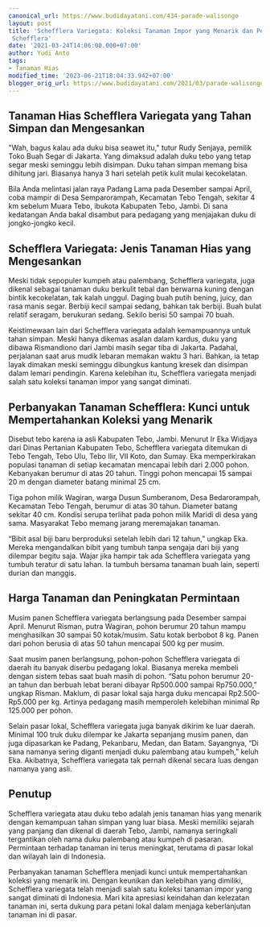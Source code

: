 ```yaml
---
canonical_url: https://www.budidayatani.com/434-parade-walisongo
layout: post
title: 'Schefflera Variegata: Koleksi Tanaman Impor yang Menarik dan Perbanyakan Tanaman
 Schefflera'
date: '2021-03-24T14:06:00.000+07:00'
author: Yudi Anto
tags:
- Tanaman Hias
modified_time: '2023-06-21T18:04:33.942+07:00'
blogger_orig_url: https://www.budidayatani.com/2021/03/parade-walisongo-schefflera-teranyar.html
---
```


## Tanaman Hias Schefflera Variegata yang Tahan Simpan dan Mengesankan

"Wah, bagus kalau ada duku bisa seawet itu," tutur Rudy Senjaya, pemilik Toko Buah Segar di Jakarta. Yang dimaksud adalah duku tebo yang tetap segar meski seminggu lebih disimpan. Duku tahan simpan memang bisa dihitung jari. Biasanya hanya 3 hari setelah petik kulit mulai kecokelatan.

Bila Anda melintasi jalan raya Padang Lama pada Desember sampai April, coba mampir di Desa Semparorampah, Kecamatan Tebo Tengah, sekitar 4 km sebelum Muara Tebo, ibukota Kabupaten Tebo, Jambi. Di sana kedatangan Anda bakal disambut para pedagang yang menjajakan duku di jongko-jongko kecil.

## Schefflera Variegata: Jenis Tanaman Hias yang Mengesankan

Meski tidak sepopuler kumpeh atau palembang, Schefflera variegata, juga dikenal sebagai tanaman duku berkulit tebal dan berwarna kuning dengan bintik kecokelatan, tak kalah unggul. Daging buah putih bening, juicy, dan rasa manis segar. Berbiji kecil sampai sedang, bahkan tak berbiji. Buah bulat relatif seragam, berukuran sedang. Sekilo berisi 50 sampai 70 buah.

Keistimewaan lain dari Schefflera variegata adalah kemampuannya untuk tahan simpan. Meski hanya dikemas asalan dalam kardus, duku yang dibawa Rismandiono dari Jambi masih segar tiba di Jakarta. Padahal, perjalanan saat arus mudik lebaran memakan waktu 3 hari. Bahkan, ia tetap layak dimakan meski seminggu dibungkus kantung kresek dan disimpan dalam lemari pendingin. Karena kelebihan itu, Schefflera variegata menjadi salah satu koleksi tanaman impor yang sangat diminati.

## Perbanyakan Tanaman Schefflera: Kunci untuk Mempertahankan Koleksi yang Menarik

Disebut tebo karena ia asli Kabupaten Tebo, Jambi. Menurut Ir Eka Widjaya dari Dinas Pertanian Kabupaten Tebo, Schefflera variegata ditemukan di Tebo Tengah, Tebo Ulu, Tebo Ilir, VII Koto, dan Sumay. Eka memperkirakan populasi tanaman di setiap kecamatan mencapai lebih dari 2.000 pohon. Kebanyakan berumur di atas 20 tahun. Tinggi pohon mencapai 15 sampai 20 m dengan diameter batang minimal 25 cm.

Tiga pohon milik Wagiran, warga Dusun Sumberanom, Desa Bedarorampah, Kecamatan Tebo Tengah, berumur di atas 30 tahun. Diameter batang sekitar 40 cm. Kondisi serupa terlihat pada pohon milik Maridi di desa yang sama. Masyarakat Tebo memang jarang meremajakan tanaman.

“Bibit asal biji baru berproduksi setelah lebih dari 12 tahun,” ungkap Eka. Mereka mengandalkan bibit yang tumbuh tanpa sengaja dari biji yang dilempar begitu saja. Wajar jika hampir tak ada Schefflera variegata yang tumbuh teratur di satu lahan. Ia tumbuh bersama tanaman buah lain, seperti durian dan manggis.

## Harga Tanaman dan Peningkatan Permintaan

Musim panen Schefflera variegata berlangsung pada Desember sampai April. Menurut Risman, putra Wagiran, pohon berumur 20 tahun mampu menghasilkan 30 sampai 50 kotak/musim. Satu kotak berbobot 8 kg. Panen dari pohon berusia di atas 50 tahun mencapai 500 kg per musim.

Saat musim panen berlangsung, pohon-pohon Schefflera variegata di daerah itu banyak diserbu pedagang lokal. Biasanya mereka membeli dengan sistem tebas saat buah masih di pohon. “Satu pohon berumur 20-an tahun dan berbuah lebat berani dibayar Rp500.000 sampai Rp750.000,” ungkap Risman. Maklum, di pasar lokal saja harga duku mencapai Rp2.500-Rp5.000 per kg. Artinya pedagang masih memperoleh kelebihan minimal Rp 125.000 per pohon.

Selain pasar lokal, Schefflera variegata juga banyak dikirim ke luar daerah. Minimal 100 truk duku dilempar ke Jakarta sepanjang musim panen, dan juga dipasarkan ke Padang, Pekanbaru, Medan, dan Batam. Sayangnya, “Di sana namanya sering diganti menjadi duku palembang atau kumpeh,” keluh Eka. Akibatnya, Schefflera variegata tak pernah dikenal secara luas dengan namanya yang asli.

## Penutup

Schefflera variegata atau duku tebo adalah jenis tanaman hias yang menarik dengan kemampuan tahan simpan yang luar biasa. Meski memiliki sejarah yang panjang dan dikenal di daerah Tebo, Jambi, namanya seringkali tergantikan oleh nama duku palembang atau kumpeh di pasaran. Permintaan terhadap tanaman ini terus meningkat, terutama di pasar lokal dan wilayah lain di Indonesia.

Perbanyakan tanaman Schefflera menjadi kunci untuk mempertahankan koleksi yang menarik ini. Dengan keunikan dan kelebihan yang dimiliki, Schefflera variegata telah menjadi salah satu koleksi tanaman impor yang sangat diminati di Indonesia. Mari kita apresiasi keindahan dan kelezatan tanaman ini, serta dukung para petani lokal dalam menjaga keberlanjutan tanaman ini di pasar.

